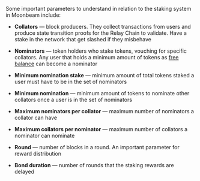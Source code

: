 Some important parameters to understand in relation to the staking system in Moonbeam include:

-  **Collators** — block producers. They collect transactions from users and produce state transition proofs for the Relay Chain to validate. Have a stake in the network that get slashed if they misbehave
-  **Nominators** — token holders who stake tokens, vouching for specific collators. Any user that holds a minimum amount of tokens as [free balance](https://wiki.polkadot.network/docs/en/learn-accounts#balance-types) can become a nominator
-  **Minimum nomination stake** — minimum amount of total tokens staked a user must have to be in the set of nominators
-  **Minimum nomination** — minimum amount of tokens to nominate other collators once a user is in the set of nominators
-  **Maximum nominators per collator** — maximum number of nominators a collator can have
-  **Maximum collators per nominator** — maximum number of collators a nominator can nominate
-  **Round** — number of blocks in a round. An important parameter for reward distribution

-  **Bond duration** — number of rounds that the staking rewards are delayed
